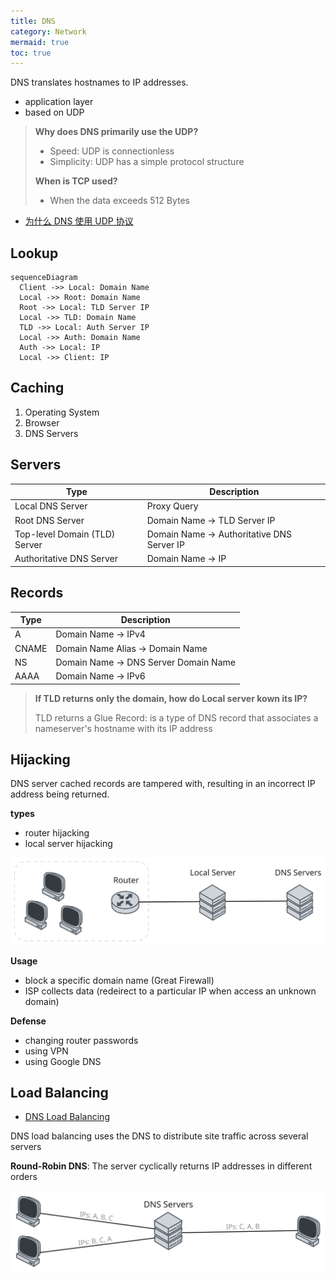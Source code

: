```yaml
---
title: DNS
category: Network
mermaid: true
toc: true
---
```


DNS translates hostnames to IP addresses.

- application layer
- based on UDP

> **Why does DNS primarily use the UDP?**
>
> - Speed: UDP is connectionless
> - Simplicity: UDP has a simple protocol structure
>
> **When is TCP used?**
>
> - When the data exceeds 512 Bytes

- [为什么 DNS 使用 UDP 协议](https://draven.co/whys-the-design-dns-udp-tcp/)

## Lookup

```mermaid
sequenceDiagram
  Client ->> Local: Domain Name
  Local ->> Root: Domain Name
  Root ->> Local: TLD Server IP
  Local ->> TLD: Domain Name
  TLD ->> Local: Auth Server IP
  Local ->> Auth: Domain Name
  Auth ->> Local: IP
  Local ->> Client: IP
```

## Caching

1. Operating System
2. Browser
3. DNS Servers

## Servers

| Type                          | Description                                |
| ----------------------------- | ------------------------------------------ |
| Local DNS Server              | Proxy Query                                |
| Root DNS Server               | Domain Name -> TLD Server IP               |
| Top-level Domain (TLD) Server | Domain Name -> Authoritative DNS Server IP |
| Authoritative DNS Server      | Domain Name -> IP                          |

## Records

| Type  | Description                           |
| ----- | ------------------------------------- |
| A     | Domain Name -> IPv4                   |
| CNAME | Domain Name Alias -> Domain Name      |
| NS    | Domain Name -> DNS Server Domain Name |
| AAAA  | Domain Name -> IPv6                   |

> **If TLD returns only the domain, how do Local server kown its IP?**
>
> TLD returns a Glue Record: is a type of DNS record that associates a nameserver's hostname with its IP address

## Hijacking

DNS server cached records are tampered with, resulting in an incorrect IP address being returned.

**types**

- router hijacking
- local server hijacking

![hijacking](/static/imgs/network-dns-hijacking.svg)

**Usage**

- block a specific domain name (Great Firewall)
- ISP collects data (redeirect to a particular IP when access an unknown domain)

**Defense**

- changing router passwords
- using VPN
- using Google DNS

## Load Balancing

- [DNS Load Balancing](https://pinggy.io/blog/dns_load_balancing/)

DNS load balancing uses the DNS to distribute site traffic across several servers

**Round-Robin DNS**: The server cyclically returns IP addresses in different orders

![Round-Robin](/static/imgs/network-dns-load-banlancing.svg)
